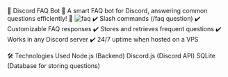 📌 Discord FAQ Bot
🤖 A smart FAQ bot for Discord, answering common questions efficiently! 🚀
![faq](https://github.com/user-attachments/assets/ae1bebcf-0a31-4440-ba7a-be0820e5c291)
✔️ Slash commands (/faq question)
✔️ Customizable FAQ responses
✔️ Stores and retrieves frequent questions
✔️ Works in any Discord server
✔️ 24/7 uptime when hosted on a VPS

🛠 Technologies Used
Node.js (Backend)
Discord.js (Discord API)
SQLite (Database for storing questions)
